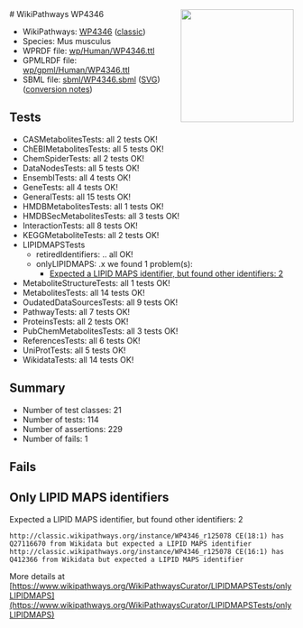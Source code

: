 <img style="float: right; width: 200px" src="https://upload.wikimedia.org/wikipedia/commons/thumb/8/83/Wplogo_with_text_500.png/640px-Wplogo_with_text_500.png" />
# WikiPathways WP4346

* WikiPathways: [WP4346](https://wikipathways.org/pathways/WP4346) ([classic](https://classic.wikipathways.org/instance/WP4346))
* Species: Mus musculus
* WPRDF file: [wp/Human/WP4346.ttl](../wp/Human/WP4346.ttl)
* GPMLRDF file: [wp/gpml/Human/WP4346.ttl](../wp/gpml/Human/WP4346.ttl)
* SBML file: [sbml/WP4346.sbml](../sbml/WP4346.sbml) ([SVG](../sbml/WP4346.svg)) ([conversion notes](../sbml/WP4346.txt))

## Tests
* CASMetabolitesTests: all 2 tests OK!
* ChEBIMetabolitesTests: all 5 tests OK!
* ChemSpiderTests: all 2 tests OK!
* DataNodesTests: all 5 tests OK!
* EnsemblTests: all 4 tests OK!
* GeneTests: all 4 tests OK!
* GeneralTests: all 15 tests OK!
* HMDBMetabolitesTests: all 1 tests OK!
* HMDBSecMetabolitesTests: all 3 tests OK!
* InteractionTests: all 8 tests OK!
* KEGGMetaboliteTests: all 2 tests OK!
* LIPIDMAPSTests
    * retiredIdentifiers: .. all OK!
    * onlyLIPIDMAPS: .x we found 1 problem(s):
        * [Expected a LIPID MAPS identifier, but found other identifiers: 2](#48cc60b9)
* MetaboliteStructureTests: all 1 tests OK!
* MetabolitesTests: all 14 tests OK!
* OudatedDataSourcesTests: all 9 tests OK!
* PathwayTests: all 7 tests OK!
* ProteinsTests: all 2 tests OK!
* PubChemMetabolitesTests: all 3 tests OK!
* ReferencesTests: all 6 tests OK!
* UniProtTests: all 5 tests OK!
* WikidataTests: all 14 tests OK!


## Summary

* Number of test classes: 21
* Number of tests: 114
* Number of assertions: 229
* Number of fails: 1

## Fails

<a name="48cc60b9" />

## Only LIPID MAPS identifiers

Expected a LIPID MAPS identifier, but found other identifiers: 2
```
http://classic.wikipathways.org/instance/WP4346_r125078 CE(18:1) has Q27116670 from Wikidata but expected a LIPID MAPS identifier
http://classic.wikipathways.org/instance/WP4346_r125078 CE(16:1) has Q412366 from Wikidata but expected a LIPID MAPS identifier
```

More details at [https://www.wikipathways.org/WikiPathwaysCurator/LIPIDMAPSTests/onlyLIPIDMAPS](https://www.wikipathways.org/WikiPathwaysCurator/LIPIDMAPSTests/onlyLIPIDMAPS)


